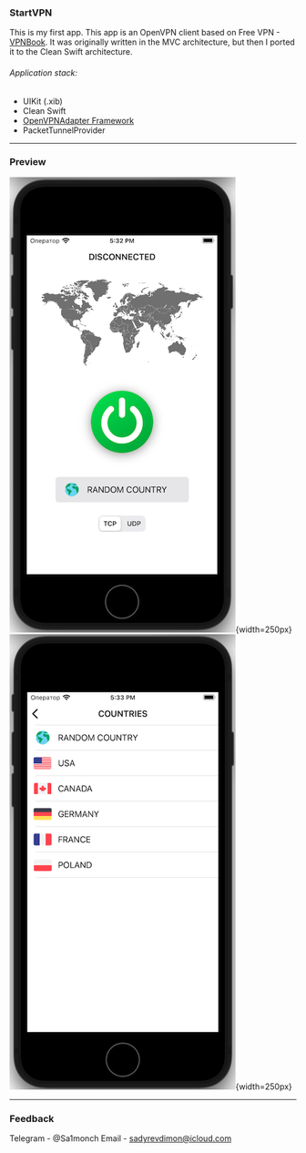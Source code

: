 ###  __StartVPN__
This is my first app. This app is an OpenVPN client based on Free VPN - [VPNBook](https://www.vpnbook.com/). It was originally written in the MVC architecture, but then I ported it to the Clean Swift architecture.
###### Application stack: 
* UIKit (.xib)
* Clean Swift
* [OpenVPNAdapter Framework](https://github.com/ss-abramchuk/OpenVPNAdapter)
* PacketTunnelProvider
***
###  __Preview__
![Preview1](Preview_1.png){width=250px}
![Preview2](Preview_2.png){width=250px}
***
###  __Feedback__
Telegram - @Sa1monch
Email - sadyrevdimon@icloud.com
